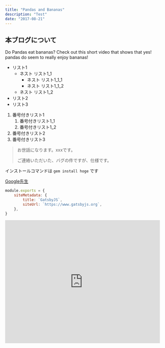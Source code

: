 ```yaml
---
title: "Pandas and Bananas"
description: "Test"
date: "2017-08-21"
---
```


## 本ブログについて
Do Pandas eat bananas? Check out this short video that shows that yes! pandas do
seem to really enjoy bananas!  

- リスト1
    - ネスト リスト1_1
        - ネスト リスト1_1_1
        - ネスト リスト1_1_2
    - ネスト リスト1_2
- リスト2
- リスト3

1. 番号付きリスト1
    1. 番号付きリスト1_1
    1. 番号付きリスト1_2
1. 番号付きリスト2
1. 番号付きリスト3

> お世話になります。xxxです。
> 
> ご連絡いただいた、バグの件ですが、仕様です。

インストールコマンドは `gem install hoge` です

[Google先生](https://www.google.co.jp/)

```js:title=example-file.js
module.exports = {
	siteMetadata: {
		title: `GatsbyJS`,
		siteUrl: `https://www.gatsbyjs.org`,
	},
}
```

<iframe width="100%"  height="400" src="https://www.youtube.com/embed/4SZl1r2O_bY" frameborder="0" allowfullscreen></iframe>
